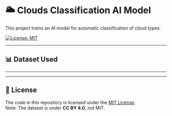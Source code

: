 # 🌥️ Clouds Classification AI Model

This project trains an AI model for automatic classification of cloud types.

[![License: MIT](https://img.shields.io/badge/License-MIT-yellow.svg)](LICENSE)

---

## 📊 Dataset Used

--- 

---

## 📄 License

The code in this repository is licensed under the [MIT License](LICENSE).  
Note: The dataset is under **CC BY 4.0**, not MIT.
